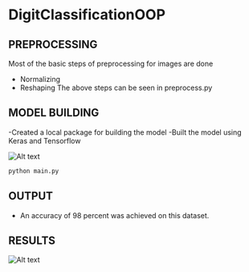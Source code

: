 # DigitClassificationOOP

## PREPROCESSING

Most of the basic steps of preprocessing for images are done
- Normalizing
- Reshaping
The above steps can be seen in preprocess.py

## MODEL BUILDING
-Created a local package for building the model
-Built the model using Keras and Tensorflow

![Alt text](relative/path/to/img.jpg?raw=true "Title")


```python
python main.py
```

## OUTPUT
- An accuracy of 98 percent was achieved on this dataset.

## RESULTS
![Alt text](relative/path/to/img.jpg?raw=true "Title")
